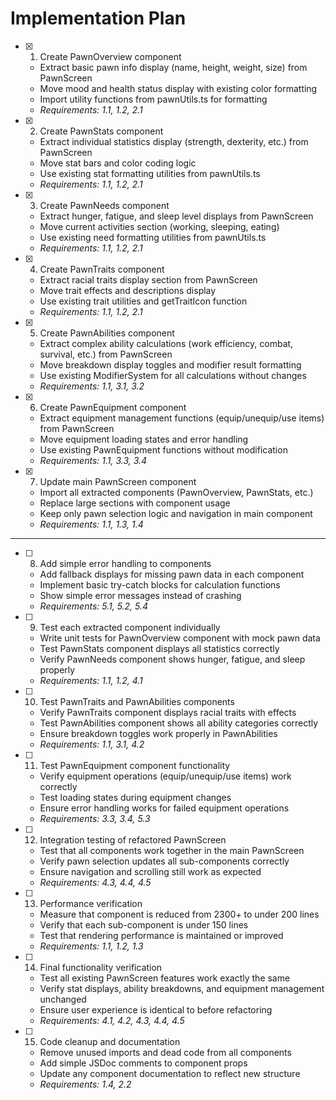 # Implementation Plan

- [x] 1. Create PawnOverview component
  - Extract basic pawn info display (name, height, weight, size) from PawnScreen
  - Move mood and health status display with existing color formatting
  - Import utility functions from pawnUtils.ts for formatting
  - _Requirements: 1.1, 1.2, 2.1_

- [x] 2. Create PawnStats component
  - Extract individual statistics display (strength, dexterity, etc.) from PawnScreen
  - Move stat bars and color coding logic
  - Use existing stat formatting utilities from pawnUtils.ts
  - _Requirements: 1.1, 1.2, 2.1_

- [x] 3. Create PawnNeeds component
  - Extract hunger, fatigue, and sleep level displays from PawnScreen
  - Move current activities section (working, sleeping, eating)
  - Use existing need formatting utilities from pawnUtils.ts
  - _Requirements: 1.1, 1.2, 2.1_

- [x] 4. Create PawnTraits component
  - Extract racial traits display section from PawnScreen
  - Move trait effects and descriptions display
  - Use existing trait utilities and getTraitIcon function
  - _Requirements: 1.1, 1.2, 2.1_

- [x] 5. Create PawnAbilities component
  - Extract complex ability calculations (work efficiency, combat, survival, etc.) from PawnScreen
  - Move breakdown display toggles and modifier result formatting
  - Use existing ModifierSystem for all calculations without changes
  - _Requirements: 1.1, 3.1, 3.2_

- [x] 6. Create PawnEquipment component
  - Extract equipment management functions (equip/unequip/use items) from PawnScreen
  - Move equipment loading states and error handling
  - Use existing PawnEquipment functions without modification
  - _Requirements: 1.1, 3.3, 3.4_

- [x] 7. Update main PawnScreen component
  - Import all extracted components (PawnOverview, PawnStats, etc.)
  - Replace large sections with component usage
  - Keep only pawn selection logic and navigation in main component
  - _Requirements: 1.1, 1.3, 1.4_

---

- [ ] 8. Add simple error handling to components
  - Add fallback displays for missing pawn data in each component
  - Implement basic try-catch blocks for calculation functions
  - Show simple error messages instead of crashing
  - _Requirements: 5.1, 5.2, 5.4_

- [ ] 9. Test each extracted component individually
  - Write unit tests for PawnOverview component with mock pawn data
  - Test PawnStats component displays all statistics correctly
  - Verify PawnNeeds component shows hunger, fatigue, and sleep properly
  - _Requirements: 1.1, 1.2, 4.1_

- [ ] 10. Test PawnTraits and PawnAbilities components
  - Verify PawnTraits component displays racial traits with effects
  - Test PawnAbilities component shows all ability categories correctly
  - Ensure breakdown toggles work properly in PawnAbilities
  - _Requirements: 1.1, 3.1, 4.2_

- [ ] 11. Test PawnEquipment component functionality
  - Verify equipment operations (equip/unequip/use items) work correctly
  - Test loading states during equipment changes
  - Ensure error handling works for failed equipment operations
  - _Requirements: 3.3, 3.4, 5.3_

- [ ] 12. Integration testing of refactored PawnScreen
  - Test that all components work together in the main PawnScreen
  - Verify pawn selection updates all sub-components correctly
  - Ensure navigation and scrolling still work as expected
  - _Requirements: 4.3, 4.4, 4.5_

- [ ] 13. Performance verification
  - Measure that component is reduced from 2300+ to under 200 lines
  - Verify that each sub-component is under 150 lines
  - Test that rendering performance is maintained or improved
  - _Requirements: 1.1, 1.2, 1.3_

- [ ] 14. Final functionality verification
  - Test all existing PawnScreen features work exactly the same
  - Verify stat displays, ability breakdowns, and equipment management unchanged
  - Ensure user experience is identical to before refactoring
  - _Requirements: 4.1, 4.2, 4.3, 4.4, 4.5_

- [ ] 15. Code cleanup and documentation
  - Remove unused imports and dead code from all components
  - Add simple JSDoc comments to component props
  - Update any component documentation to reflect new structure
  - _Requirements: 1.4, 2.2_